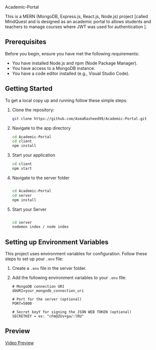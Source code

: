  Academic-Portal

This is a MERN (MongoDB, Express.js, React.js, Node.js) project [called MindQuest and is designed as an academic portal to allows students and teachers to manage courses where JWT was used for authentication ].

## Prerequisites

Before you begin, ensure you have met the following requirements:

- You have installed Node.js and npm (Node Package Manager).
- You have access to a MongoDB instance.
- You have a code editor installed (e.g., Visual Studio Code).

## Getting Started

To get a local copy up and running follow these simple steps:

1. Clone the repository:

   ```bash
   git clone https://github.com/AsmaRasheed99/Academic-Portal.git


2. Navigate to the app directory

   ```bash
   cd Academic-Portal
   cd client
   npm install

3. Start your application

   ```bash
   cd client
   npm start

4. Navigate to the server folder

   ```bash
   
   cd Academic-Portal
   cd server
   npm install

5. Start your Server


   ```bash

   cd server
   nodemon index / node index


## Setting up Environment Variables

This project uses environment variables for configuration. Follow these steps to set up your `.env` file:

1. Create a `.env` file in the server folder.

2. Add the following environment variables to your `.env` file:

   ```plaintext
   # MongoDB connection URI
   dbURI=your_mongodb_connection_uri

   # Port for the server (optional)
   PORT=5000

   # Secret keyY for signing the JSON WEB TOKEN (optional)
   SECRETKEY = ex: "cFm@ZUv+ga/:lRU"

## Preview

[Video Preview](https://www.awesomescreenshot.com/video/28547725?key=2e96a49267b3e7b55f11f8af30ae7161)